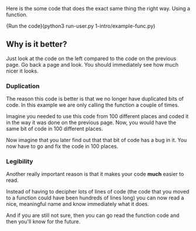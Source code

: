 Here is the some code that does the exact same thing the right way. Using a function.

{Run the code}(python3 run-user.py 1-intro/example-func.py)

## Why is it better?
Just look at the code on the left compared to the code on the previous page. Go back a page and look. You should immediately see how much nicer it looks. 

### Duplication
The reason this code is better is that we no longer have duplicated bits of code. In this example we are only calling the function a couple of times.

Imagine you needed to use this code from 100 different places and coded it in the way it was done on the previous page. Now, you would have the same bit of code in 100 different places.

Now imagine that you later find out that that bit of code has a bug in it. You now have to go and fix the code in 100 places.

### Legibility
Another really important reason is that it makes your code **much** easier to read.

Instead of having to decipher lots of lines of code (the code that you moved to a function could have been hundreds of lines long) you can now read a nice, meaningful name and know immediately what it does.

And if you are still not sure, then you can go read the function code and then you'll know for the future.
